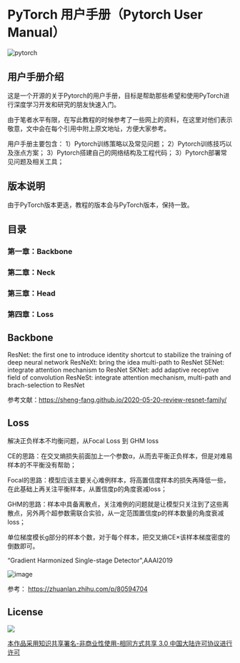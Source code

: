 # PyTorch 用户手册（Pytorch User Manual）
![pytorch](pytorch-logo-dark.png)

## 用户手册介绍
这是一个开源的关于Pytorch的用户手册，目标是帮助那些希望和使用PyTorch进行深度学习开发和研究的朋友快速入门。

由于笔者水平有限，在写此教程的时候参考了一些网上的资料，在这里对他们表示敬意，文中会在每个引用中附上原文地址，方便大家参考。

用户手册主要包含：
1）Pytorch训练策略以及常见问题；
2）Pytorch训练技巧以及涨点方案；
3）Pytorch搭建自己的网络结构及工程代码；
3）Pytorch部署常见问题及相关工具；

## 版本说明
由于PyTorch版本更迭，教程的版本会与PyTorch版本，保持一致。

## 目录

### 第一章：Backbone

### 第二章：Neck

### 第三章：Head

### 第四章：Loss


## Backbone

ResNet: the first one to introduce identity shortcut to stabilize the training of deep neural network
ResNeXt: bring the idea multi-path to ResNet
SENet: integrate attention mechanism to ResNet
SKNet: add adaptive receptive field of convolution
ResNeSt: integrate attention mechanism, multi-path and brach-selection to ResNet

参考文献：https://sheng-fang.github.io/2020-05-20-review-resnet-family/

## Loss

解决正负样本不均衡问题，从Focal Loss 到 GHM loss

CE的思路：在交叉熵损失前面加上一个参数α，从而去平衡正负样本，但是对难易样本的不平衡没有帮助；

Focal的思路：模型应该主要关心难例样本，将高置信度样本的损失再降低一些，在此基础上再关注平衡样本，从置信度p的角度衰减loss；

GHM的思路：样本中具备离散点，关注难例的问题就是让模型只关注到了这些离散点，另外两个超参数需联合实验，从一定范围置信度p的样本数量的角度衰减loss；

单位梯度模长g部分的样本个数，对于每个样本，把交叉熵CE×该样本梯度密度的倒数即可。


“Gradient Harmonized Single-stage Detector",AAAI2019

![image](https://user-images.githubusercontent.com/12441747/160329733-6609cd6a-ad8d-4655-9219-2d225e8e3290.png)

参考： https://zhuanlan.zhihu.com/p/80594704


## License

![](https://i.creativecommons.org/l/by-nc-sa/3.0/88x31.png)

[本作品采用知识共享署名-非商业性使用-相同方式共享 3.0  中国大陆许可协议进行许可](http://creativecommons.org/licenses/by-nc-sa/3.0/cn)

